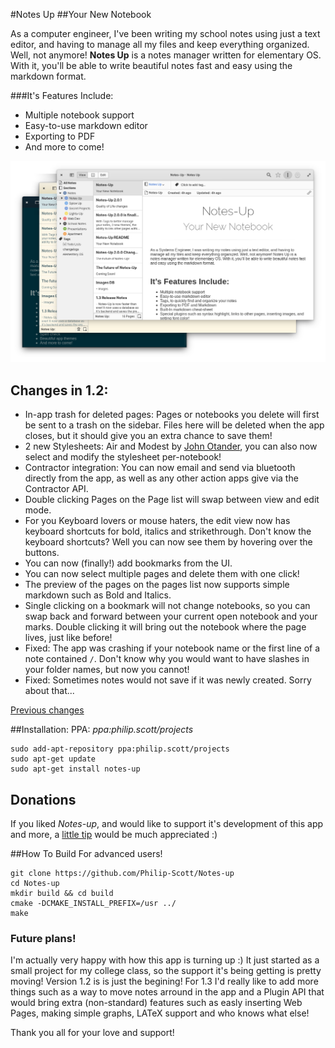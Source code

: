 #Notes Up
##Your New Notebook

As a computer engineer, I've been writing my school notes using just a text editor, and having to manage all my files and keep everything organized. Well, not anymore! **Notes Up** is a notes manager written for elementary OS. With it, you'll be able to write beautiful notes fast and easy using the markdown format.

###It's Features Include:

- Multiple notebook support
- Easy-to-use markdown editor
- Exporting to PDF
- And more to come!

![screenshot](https://github.com/Philip-Scott/Notes-up/blob/master/Screenshot.png?raw=true)

## Changes in 1.2:
- In-app trash for deleted pages: Pages or notebooks you delete will first be sent to a trash on the sidebar. Files here will be deleted when the app closes, but it should give you an extra chance to save them!
- 2 new Stylesheets: Air and Modest by [John Otander](https://github.com/markdowncss), you can also now select and modify the stylesheet per-notebook!
- Contractor integration: You can now email and send via bluetooth directly from the app, as well as any other action apps give via the Contractor API. 
- Double clicking Pages on the Page list will swap between view and edit mode.
- For you Keyboard lovers or mouse haters, the edit view now has keyboard shortcuts for bold, italics and strikethrough. Don't know the keyboard shortcuts? Well you can now see them by hovering over the buttons.
- You can now (finally!) add bookmarks from the UI.
- You can now select multiple pages and delete them with one click! 
- The preview of the pages on the pages list now supports simple markdown such as Bold and Italics. 
- Single clicking on a bookmark will not change notebooks, so you can swap back and forward between your current open notebook and your marks. Double clicking it will bring out the notebook where the page lives, just like before!
- Fixed: The app was crashing if your notebook name or the first line of a note contained `/`. Don't know why you would want to have slashes in your folder names, but now you cannot! 
- Fixed: Sometimes notes would not save if it was newly created. Sorry about that...

[Previous changes](changelog.md)

##Installation:
PPA: _ppa:philip.scott/projects_

	sudo add-apt-repository ppa:philip.scott/projects
	sudo apt-get update
	sudo apt-get install notes-up

## Donations
If you liked _Notes-up_, and would like to support it's development of this app and more, a [little tip](https://www.paypal.com/cgi-bin/webscr?cmd=_s-xclick&hosted_button_id=WYD9ZJK6ZFUDQ) would be much appreciated :) 

##How To Build
For advanced users!

	git clone https://github.com/Philip-Scott/Notes-up
	cd Notes-up
	mkdir build && cd build 
	cmake -DCMAKE_INSTALL_PREFIX=/usr ../
	make
	
### Future plans! 
I'm actually very happy with how this app is turning up :) It just started as a small project for my college class, so the support it's being getting is pretty moving! Version 1.2 is is just the begining! For 1.3 I'd really like to add more things such as a way to move notes arround in the app and a Plugin API that would bring extra (non-standard) features such as easly inserting Web Pages, making simple graphs, LATeX support and who knows what else! 

Thank you all for your love and support!

